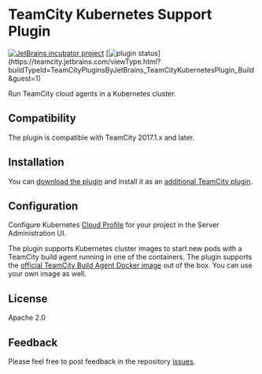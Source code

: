 # TeamCity Kubernetes Support Plugin
[![JetBrains incubator project](http://jb.gg/badges/incubator.svg)](https://plugins.jetbrains.com/plugin/9818-kubernetes-cloud-support)
[![plugin status]( 
https://teamcity.jetbrains.com/app/rest/builds/buildType:(id:TeamCityPluginsByJetBrains_TeamCityKubernetesPlugin_Build)/statusIcon.svg)](https://teamcity.jetbrains.com/viewType.html?buildTypeId=TeamCityPluginsByJetBrains_TeamCityKubernetesPlugin_Build&guest=1)

Run TeamCity cloud agents in a Kubernetes cluster.

## Compatibility

The plugin is compatible with TeamCity 2017.1.x and later.

## Installation

You can [download the plugin](https://teamcity.jetbrains.com/repository/download/TeamCityPluginsByJetBrains_TeamCityKubernetesPlugin_Build/lastSuccessful/teamcity-kubernetes-plugin.zip) and install it as an [additional TeamCity plugin](https://confluence.jetbrains.com/display/TCDL/Installing+Additional+Plugins).

## Configuration

Configure Kubernetes [Cloud Profile](https://confluence.jetbrains.com/display/TCD10/Agent+Cloud+Profile#AgentCloudProfile-ConfiguringCloudProfile) for your project in the Server Administration UI.

The plugin supports Kubernetes cluster images to start new pods with a TeamCity build agent running in one of the containers. The plugin supports the [official TeamCity Build Agent Docker image](https://hub.docker.com/r/jetbrains/teamcity-agent) out of the box. You can use your own image as well.

## License

Apache 2.0

## Feedback

Please feel free to post feedback in the repository [issues](https://github.com/JetBrains/teamcity-kubernetes-plugin/issues).

